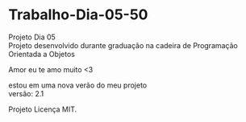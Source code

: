 # Trabalho-Dia-05-50
Projeto Dia 05 <br/>
Projeto desenvolvido durante graduação na cadeira de Programação Orientada a Objetos

Amor eu te amo muito <3 


estou em uma nova verão do meu projeto <br/>
versão: 2.1

Projeto Licença MIT. 
